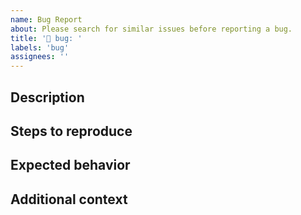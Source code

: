 ```yaml
---
name: Bug Report
about: Please search for similar issues before reporting a bug.
title: '🐛 bug: '
labels: 'bug'
assignees: ''
---
```


## Description

<!-- Provide a clear and concise description of the bug. If necessary, add screenshots and/or logs. -->

## Steps to reproduce

<!-- Explain how to reproduce the bug. Include any relevant details about your environment. -->

## Expected behavior

<!-- Provide a clear and concise description of what you expected to happen. -->

## Additional context

<!-- Add any other context about the bug. Be sure to link to any relevant discussions or resources. -->
